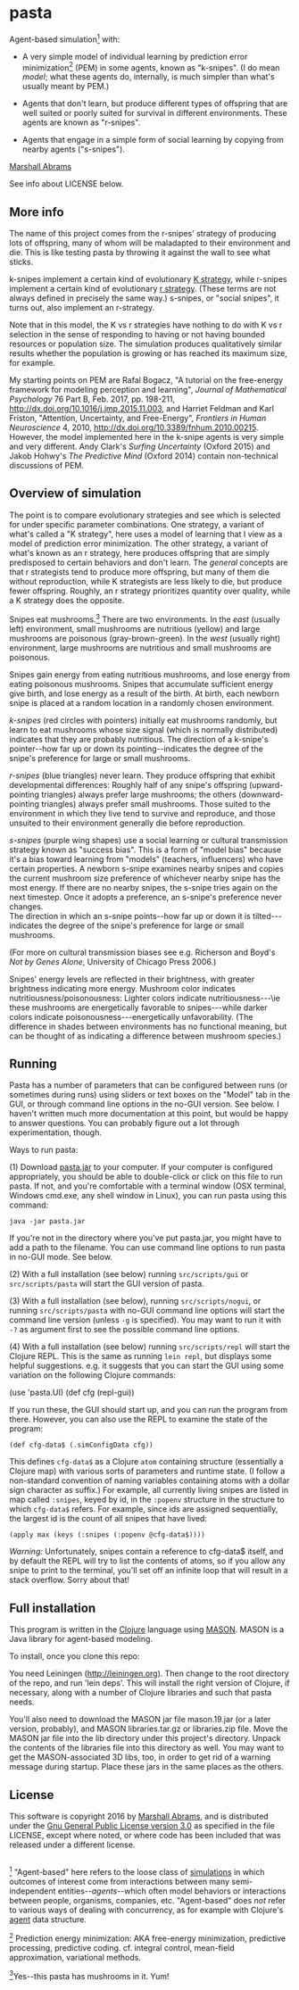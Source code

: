 # pasta

Agent-based simulation<a href="#WhatsABMnote" id="WhatsABMref"><sup>1</sup></a> with:

* A very simple model of individual learning by prediction error
minimization<a href="#WhatsPEMnote" id="WhatsPEMref"><sup>2</sup></a>
(PEM) in some agents, known as "k-snipes".  (I do mean *model*; what
these agents do, internally, is much simpler than what's usually meant
by PEM.)

* Agents that don't learn, but produce different types of offspring
that are well suited or poorly suited for survival in different
environments.  These agents are known as "r-snipes".

* Agents that engage in a simple form of social learning by copying
  from nearby agents ("s-snipes").

<a href="http://members.logical.net/~marshall">Marshall Abrams</a>

See info about LICENSE below.

## More info

The name of this project comes from the r-snipes' strategy of
producing lots of offspring, many of whom will be maladapted to their
environment and die.  This is like testing pasta by throwing it against
the wall to see what sticks.

k-snipes implement a certain kind of evolutionary  <a
href="http://www.oxfordreference.com/view/10.1093/acref/9780199766444.001.0001/acref-9780199766444-e-3642?rskey=KrGgBD&result=1">K
strategy</a>, while r-snipes implement a certain kind of evolutionary <a
href="http://www.oxfordreference.com/view/10.1093/acref/9780199766444.001.0001/acref-9780199766444-e-6006?rskey=XfTY4o&result=1">r
strategy</a>.  (These terms are not always defined in precisely the same
way.)  s-snipes, or "social snipes", it turns out, also implement an r-strategy.

Note that in this model, the K vs r strategies have nothing to do with
K vs r selection in the sense of responding to having or not having
bounded resources or population size.  The simulation produces
qualitatively similar results whether the population is growing or has
reached its maximum size, for example.

My starting points on PEM are Rafal Bogacz, "A tutorial on the
free-energy framework for modeling perception and learning", *Journal
of Mathematical Psychology* 76 Part B, Feb. 2017, pp. 198-211,
http://dx.doi.org/10.1016/j.jmp.2015.11.003, and Harriet Feldman and
Karl Friston, "Attention, Uncertainty, and Free-Energy", *Frontiers in
Human Neuroscience* 4, 2010,
http://dx.doi.org/10.3389/fnhum.2010.00215.  However, the model
implemented here in the k-snipe agents is very simple and very
different.  Andy Clark's <em>Surfing Uncertainty</em> (Oxford 2015)
and Jakob Hohwy's <em>The Predictive Mind</em> (Oxford 2014) contain
non-technical discussions of PEM.

## Overview of simulation

The point is to compare evolutionary strategies and see which is
selected for under specific parameter combinations.  One strategy, a
variant of what's called a "K strategy", here uses a model of learning
that I view as a model of prediction error minimization.  The other
strategy, a variant of what's known as an r strategy, here produces
offspring that are simply predisposed to certain behaviors and don't
learn.  The *general* concepts are that r strategists tend to produce
more offspring, but many of them die without reproduction, while K
strategists are less likely to die, but produce fewer offspring.
Roughly, an r strategy prioritizes quantity over quality, while a K
strategy does the opposite.

Snipes eat mushrooms.<a id="joke1ref" href="#joke1"><sup>3</sup></a>
There are two environments.  In the *east* (usually left)
environment, small mushrooms are nutritious (yellow) and large mushrooms
are poisonous (gray-brown-green).  In the *west* (usually right)
environment, large mushrooms are nutritious and small mushrooms are
poisonous.

Snipes gain energy from eating nutritious mushrooms, and lose energy
from eating poisonous mushrooms.  Snipes that accumulate sufficient
energy give birth, and lose energy as a result of the birth.  At
birth, each newborn snipe is placed at a random location in a randomly
chosen environment.

*k-snipes* (red circles with pointers) initially eat mushrooms
randomly,  but learn to eat mushrooms whose size signal (which is
normally distributed) indicates that they are probably nutritious.
The direction of a k-snipe's pointer--how far up or down its
pointing--indicates the degree of the snipe's preference for large or
small mushrooms.

*r-snipes* (blue triangles) never learn.  They produce offspring that
exhibit developmental differences: Roughly half of any snipe's
offspring (upward-pointing triangles) always prefer large mushrooms;
the others (downward-pointing triangles) always prefer small
mushrooms.  Those suited to the environment in which they live tend to
survive and reproduce, and those unsuited to their environment
generally die before reproduction.

*s-snipes* (purple wing shapes) use a social learning or cultural
transmission strategy known as "success bias".  This is a form of
"model bias" because it's a bias toward learning from "models"
(teachers, influencers) who have certain properties. A newborn s-snipe
examines nearby snipes and copies the current mushroom size preference
of whichever nearby snipe has the most energy.  If there are no nearby
snipes, the s-snipe tries again on the next timestep.  Once it adopts
a preference, an s-snipe's preference never changes.  
The direction in which an s-snipe points--how far up or down it is
tilted---indicates the degree of the snipe's preference for large or
small mushrooms.

(For more on cultural
transmission biases see e.g. Richerson and Boyd's <em>Not by Genes
Alone</em>, University of Chicago Press 2006.)

Snipes' energy levels are reflected in their brightness, with greater
brightness indicating more energy.  Mushroom color indicates
nutritiousness/poisonousness:  Lighter colors indicate
nutritiousness---\ie these mushrooms are energetically favorable to
snipes---while darker colors indicate poisonousness---energetically
unfavorability.  (The difference in shades between environments has no
functional meaning, but can be thought of as indicating a difference
between mushroom species.)

## Running

Pasta has a number of parameters that can be configured between runs (or
sometimes during runs) using sliders or text boxes on the "Model" tab in
the GUI, or through command line options in the no-GUI version.  See
below.  I haven't written much more documentation at this point, but
would be happy to answer questions.  You can probably figure out a lot
through experimentation, though.

Ways to run pasta:

(1) Download <a
href="http://members.logical.net/~marshall/pasta.jar">pasta.jar</a> to your
computer.  If your computer is configured appropriately, you should be
able to double-click or click on this file to run pasta.  If not, and
you're comfortable with a terminal window (OSX terminal, Windows
cmd.exe, any shell window in Linux), you can run pasta using this
command:

    java -jar pasta.jar

If you're not in the directory where you've put pasta.jar, you might
have to add a path to the filename.  You can use command line options to
run pasta in no-GUI mode.  See below.  


(2) With a full installation (see below) running `src/scripts/gui` or
`src/scripts/pasta` will start the GUI version of pasta.

(3) With a full installation (see below), running `src/scripts/nogui`,
or running `src/scripts/pasta` with no-GUI command line options will start the
command line version (unless `-g` is specified).  You may want to run it
with `-?` as argument first to see the possible command line options.

(4) With a full installation (see below) running `src/scripts/repl` will
start the Clojure REPL.  This is the same as running `lein repl`, but
displays some helpful suggestions.  e.g. it suggests that you can start
the GUI using some variation on the following Clojure commands:

   (use 'pasta.UI) (def cfg (repl-gui))

If you run these, the GUI should start up, and you can run the program
from there. However, you can also use the REPL to examine the state of
the program:

    (def cfg-data$ (.simConfigData cfg))

This defines `cfg-data$` as a Clojure `atom` containing structure
(essentially a Clojure map) with various sorts of parameters and
runtime state.  (I follow a non-standard convention of naming
variables containing atoms with a dollar sign character as suffix.)
For example, all currently living snipes are listed in map called
`:snipes`, keyed by id, in the `:popenv` structure in the structure to
which `cfg-data$` refers. For example, since ids are assigned
sequentially, the largest id is the count of all snipes that have
lived:

    (apply max (keys (:snipes (:popenv @cfg-data$))))

*Warning:* Unfortunately, snipes contain a reference to cfg-data$ itself,
and by default the REPL will try to list the contents of atoms, so if
you allow any snipe to print to the terminal, you'll set off an
infinite loop that will result in a stack overflow.  Sorry about that!


## Full installation

This program is written in the [Clojure](https://clojure.org) language
using [MASON](http://cs.gmu.edu/~eclab/projects/mason).  MASON is a
Java library for agent-based modeling.

To install, once you clone this repo:

You need Leiningen (http://leiningen.org).  Then change to the root
directory of the repo, and run 'lein deps'.  This will install the right
version of Clojure, if necessary, along with a number of Clojure
libraries and such that pasta needs.

You'll also need to download the MASON jar file mason.19.jar (or a later
version, probably), and MASON libraries.tar.gz or libraries.zip file.
Move the MASON jar file into the lib directory under this project's
directory. Unpack the contents of the libraries file into this directory
as well.   You may want to get the MASON-associated 3D libs, too, in
order to get rid of a warning message during startup.  Place these
jars in the same places as the others.


## License

This software is copyright 2016 by [Marshall
Abrams](http://members.logical.net/~marshall/), and is distributed
under the [Gnu General Public License version
3.0](http://www.gnu.org/copyleft/gpl.html) as specified in the file
LICENSE, except where noted, or where code has been included that was
released under a different license.

##

<a id="WhatsABMnote" href="#WhatsABMref"><sup>1</sup></a> "Agent-based" here refers to the loose class of <a href="https://en.wikipedia.org/wiki/Agent-based_model">simulations</a>
in which outcomes of interest come from interactions between many
semi-independent entities--*agents*--which often model behaviors or
interactions between people, organisms, companies, etc.  "Agent-based"
does *not* refer to various ways of dealing with concurrency, as for
example with Clojure's <a href="https://clojure.org/reference/agents">agent</a> data structure.

<a id="WhatsPEMnote" href="#WhatsPEMref"><sup>2</sup></a> Prediction energy minimization: AKA free-energy minimization, predictive
processing, predictive coding. cf. integral control, mean-field
approximation, variational methods.

<a id="joke1" href="#joke1ref"><sup>3</sup></a>Yes--this pasta has mushrooms in it.  Yum!
